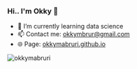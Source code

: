 ### Hi.. I'm Okky 👋

- 🌱 I’m currently learning data science
- 📫 Contact me: okkymbrur@gmail.com
- 🌐 Page: [okkymabruri.github.io](https://okkymabruri.github.io/)

<p align="left"> <img src="https://komarev.com/ghpvc/?username=okkymabruri&label=Views&color=blue&style=plastic" alt="okkymabruri" /> </p>

<!--
[![Top Langs](https://github-readme-stats.vercel.app/api/top-langs/?username=okkymabruri&layout=compact)](https://github.com/okkymabruri)

<!--
![Anurag's github stats](https://github-readme-stats.vercel.app/api?username=okkymabruri&show_icons=true&theme=radical)

<!--
**okkymabruri/okkymabruri** is a ✨ _special_ ✨ repository because its `README.md` (this file) appears on your GitHub profile.

Here are some ideas to get you started:

- 🔭 I’m currently working on ...

- 👯 I’m looking to collaborate on ...
- 🤔 I’m looking for help with ...
- 💬 Ask me about ...
- 😄 Pronouns: ...
- ⚡ Fun fact: ...
-->
